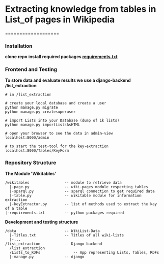 # Extracting knowledge from tables in List_of pages in Wikipedia
===================

### Installation

**clone repo**
**install required packages [requirements.txt](https://github.com/AlexImmer/wiki-list_of-retrieval/blob/master/requirements.txt)**

### Frontend and Testing

**To store data and evaluate results we use a django-backend /list_extraction**

```
# in /list_extraction

# create your local database and create a user
python manage.py migrate
python manage.py createsuperuser

# import Lists into your Database (dump of 1k lists)
python manage.py importListsAsHTML

# open your browser to see the data in admin-view
localhost:8000/admin

# to start the test-tool for the key-extraction
localhost:8000/Tables/KeyForm
```

### Repository Structure

**The Module 'Wikitables'**

```
/wikitables                -- module to retrieve data
  |-page.py                -- wiki-pages module respecting tables
  |-sparql.py              -- sparql connection to get required data
  |-table.py               -- wikitable module for information extraction
  |-keyExtractor.py        -- list of methods used to extract the key of a table
|-requirements.txt         -- python packages required
```

**Development and testing structure**
```
/data                      -- WikiList-Data
  |-Titles.txt             -- Titles of all wiki-lists
  |-...
/list_extraction           -- Django backend
  /list_extraction
  /Lists_to_RDFs		       -- App representing Lists, Tables, RDFs
  |-manage.py              -- django
```
